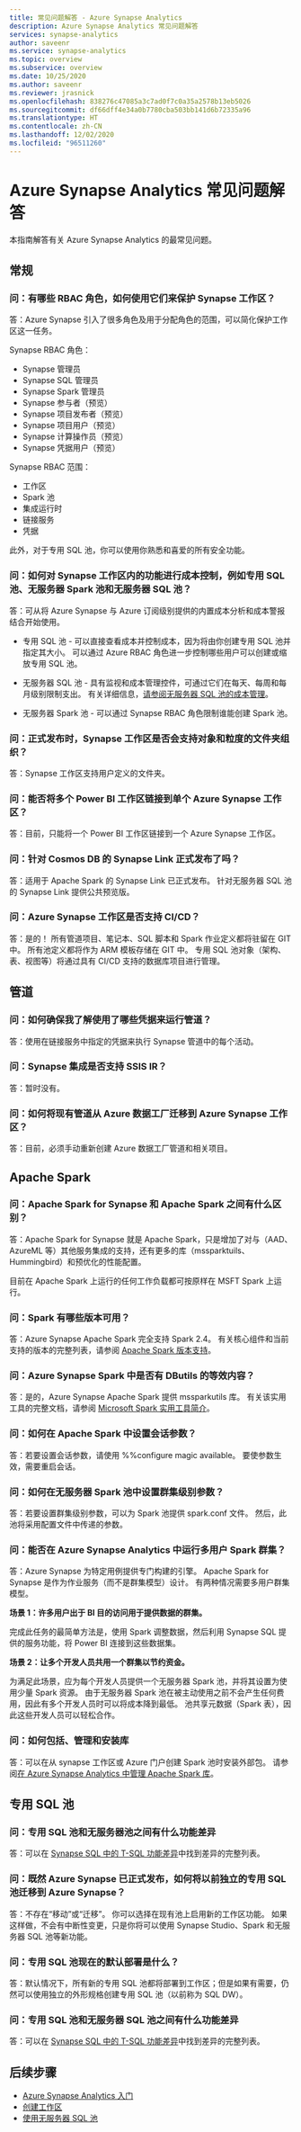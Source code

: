 ```yaml
---
title: 常见问题解答 - Azure Synapse Analytics
description: Azure Synapse Analytics 常见问题解答
services: synapse-analytics
author: saveenr
ms.service: synapse-analytics
ms.topic: overview
ms.subservice: overview
ms.date: 10/25/2020
ms.author: saveenr
ms.reviewer: jrasnick
ms.openlocfilehash: 838276c47085a3c7ad0f7c0a35a2578b13eb5026
ms.sourcegitcommit: df66dff4e34a0b7780cba503bb141d6b72335a96
ms.translationtype: HT
ms.contentlocale: zh-CN
ms.lasthandoff: 12/02/2020
ms.locfileid: "96511260"
---
```

# <a name="azure-synapse-analytics-frequently-asked-questions"></a>Azure Synapse Analytics 常见问题解答

本指南解答有关 Azure Synapse Analytics 的最常见问题。

## <a name="general"></a>常规

### <a name="q-what-rbac-roles-exist-and-how-do-i-use-them-to-secure-a-synapse-workspace"></a>问：有哪些 RBAC 角色，如何使用它们来保护 Synapse 工作区？

答：Azure Synapse 引入了很多角色及用于分配角色的范围，可以简化保护工作区这一任务。

Synapse RBAC 角色：
* Synapse 管理员
* Synapse SQL 管理员
* Synapse Spark 管理员
* Synapse 参与者（预览）
* Synapse 项目发布者（预览）
* Synapse 项目用户（预览）
* Synapse 计算操作员（预览）
* Synapse 凭据用户（预览）

Synapse RBAC 范围：
* 工作区 
* Spark 池
* 集成运行时
* 链接服务
* 凭据

此外，对于专用 SQL 池，你可以使用你熟悉和喜爱的所有安全功能。

### <a name="q-how-can-i-cost-control-for-the-capabilities-inside-a-synapse-workspace-such-as-dedicated-sql-pools-serverless-spark-pools-and-serverless-sql-pools"></a>问：如何对 Synapse 工作区内的功能进行成本控制，例如专用 SQL 池、无服务器 Spark 池和无服务器 SQL 池？

答：可从将 Azure Synapse 与 Azure 订阅级别提供的内置成本分析和成本警报结合开始使用。

- 专用 SQL 池 - 可以直接查看成本并控制成本，因为将由你创建专用 SQL 池并指定其大小。 可以通过 Azure RBAC 角色进一步控制哪些用户可以创建或缩放专用 SQL 池。

- 无服务器 SQL 池 - 具有监视和成本管理控件，可通过它们在每天、每周和每月级别限制支出。 有关详细信息，[请参阅无服务器 SQL 池的成本管理](./sql/data-processed.md)。 

- 无服务器 Spark 池 - 可以通过 Synapse RBAC 角色限制谁能创建 Spark 池。  

### <a name="q-will-synapse-workspace-support-folder-organization-of-objects-and-granularity-at-ga"></a>问：正式发布时，Synapse 工作区是否会支持对象和粒度的文件夹组织？

答：Synapse 工作区支持用户定义的文件夹。

### <a name="q-can-i-link-more-than-one-power-bi-workspaces-to-a-single-azure-synapse-workspace"></a>问：能否将多个 Power BI 工作区链接到单个 Azure Synapse 工作区？
    
答：目前，只能将一个 Power BI 工作区链接到一个 Azure Synapse 工作区。 

### <a name="q-is-synapse-link-to-cosmos-db-ga"></a>问：针对 Cosmos DB 的 Synapse Link 正式发布了吗？

答：适用于 Apache Spark 的 Synapse Link 已正式发布。 针对无服务器 SQL 池的 Synapse Link 提供公共预览版。

### <a name="q-does-azure-synapse-workspace-support-cicd"></a>问：Azure Synapse 工作区是否支持 CI/CD？ 

答：是的！ 所有管道项目、笔记本、SQL 脚本和 Spark 作业定义都将驻留在 GIT 中。 所有池定义都将作为 ARM 模板存储在 GIT 中。 专用 SQL 池对象（架构、表、视图等）将通过具有 CI/CD 支持的数据库项目进行管理。

## <a name="pipelines"></a>管道

### <a name="q-how-do-i-ensure-i-know-what-credential-is-being-used-to-run-a-pipeline"></a>问：如何确保我了解使用了哪些凭据来运行管道？ 

答：使用在链接服务中指定的凭据来执行 Synapse 管道中的每个活动。

### <a name="q-are-ssis-irs-supported-in-synapse-integrate"></a>问：Synapse 集成是否支持 SSIS IR？

答：暂时没有。 

### <a name="q-how-do-i-migrate-existing-pipelines-from-azure-data-factory-to-an-azure-synapse-workspace"></a>问：如何将现有管道从 Azure 数据工厂迁移到 Azure Synapse 工作区？

答：目前，必须手动重新创建 Azure 数据工厂管道和相关项目。 

## <a name="apache-spark"></a>Apache Spark

### <a name="q-what-is-the-difference-between-apache-spark-for-synapse-and-apache-spark"></a>问：Apache Spark for Synapse 和 Apache Spark 之间有什么区别？

答：Apache Spark for Synapse 就是 Apache Spark，只是增加了对与（AAD、AzureML 等）其他服务集成的支持，还有更多的库（mssparktuils、Hummingbird）和预优化的性能配置。

目前在 Apache Spark 上运行的任何工作负载都可按原样在 MSFT Spark 上运行。 

### <a name="q-what-versions-of-spark-are-available"></a>问：Spark 有哪些版本可用？

答：Azure Synapse Apache Spark 完全支持 Spark 2.4。 有关核心组件和当前支持的版本的完整列表，请参阅 [Apache Spark 版本支持](./spark/apache-spark-version-support.md)。

### <a name="q-is-there-an-equivalent-of-dbutils-in-azure-synapse-spark"></a>问：Azure Synapse Spark 中是否有 DButils 的等效内容？

答：是的，Azure Synapse Apache Spark 提供 mssparkutils 库。 有关该实用工具的完整文档，请参阅 [Microsoft Spark 实用工具简介](./spark/microsoft-spark-utilities.md)。

### <a name="q-how-do-i-set-session-parameters-in-apache-spark"></a>问：如何在 Apache Spark 中设置会话参数？

答：若要设置会话参数，请使用 %%configure magic available。 要使参数生效，需要重启会话。 

### <a name="q-how-do-i-set-cluster-level-parameters-in-a-serverless-spark-pool"></a>问：如何在无服务器 Spark 池中设置群集级别参数？

答：若要设置群集级别参数，可以为 Spark 池提供 spark.conf 文件。 然后，此池将采用配置文件中传递的参数。 

### <a name="q-can-i-run-a-multi-user-spark-cluster-in-azure-synapse-analytics"></a>问：能否在 Azure Synapse Analytics 中运行多用户 Spark 群集？
 
答：Azure Synapse 为特定用例提供专门构建的引擎。 Apache Spark for Synapse 是作为作业服务（而不是群集模型）设计。 有两种情况需要多用户群集模型。

**场景 1：许多用户出于 BI 目的访问用于提供数据的群集。**

完成此任务的最简单方法是，使用 Spark 调整数据，然后利用 Synapse SQL 提供的服务功能，将 Power BI 连接到这些数据集。

**场景 2：让多个开发人员共用一个群集以节约资金。**
 
为满足此场景，应为每个开发人员提供一个无服务器 Spark 池，并将其设置为使用少量 Spark 资源。 由于无服务器 Spark 池在被主动使用之前不会产生任何费用，因此有多个开发人员时可以将成本降到最低。 池共享元数据（Spark 表），因此这些开发人员可以轻松合作。

### <a name="q-how-do-i-include-manage-and-install-libraries"></a>问：如何包括、管理和安装库 

答：可以在从 synapse 工作区或 Azure 门户创建 Spark 池时安装外部包。 请参阅[在 Azure Synapse Analytics 中管理 Apache Spark 库](./spark/apache-spark-azure-portal-add-libraries.md)。

## <a name="dedicated-sql-pools"></a>专用 SQL 池

### <a name="q-what-are-the-functional-differences-between-dedicated-sql-pools-and-serverless-pools"></a>问：专用 SQL 池和无服务器池之间有什么功能差异

答：可以在 [Synapse SQL 中的 T-SQL 功能差异](./sql/overview-features.md)中找到差异的完整列表。

### <a name="q-now-that-azure-synapse-is-ga-how-do-i-move-my-dedicated-sql-pools-that-were-previously-standalone-into-azure-synapse"></a>问：既然 Azure Synapse 已正式发布，如何将以前独立的专用 SQL 池迁移到 Azure Synapse？ 

答：不存在“移动”或“迁移”。 你可以选择在现有池上启用新的工作区功能。 如果这样做，不会有中断性变更，只是你将可以使用 Synapse Studio、Spark 和无服务器 SQL 池等新功能。

### <a name="q-what-is-the-default-deployment-of-dedicated-sql-pools-now"></a>问：专用 SQL 池现在的默认部署是什么？ 

答：默认情况下，所有新的专用 SQL 池都将部署到工作区；但是如果有需要，仍然可以使用独立的外形规格创建专用 SQL 池（以前称为 SQL DW）。 


### <a name="q-what-are-the-functional-differences-between-dedicated-sql-pools-and-serverless-sql-pool"></a>问：专用 SQL 池和无服务器 SQL 池之间有什么功能差异 

答：可以在 [Synapse SQL 中的 T-SQL 功能差异](./sql/overview-features.md)中找到差异的完整列表。

## <a name="next-steps"></a>后续步骤

* [Azure Synapse Analytics 入门](get-started.md)
* [创建工作区](quickstart-create-workspace.md)
* [使用无服务器 SQL 池](quickstart-sql-on-demand.md)
